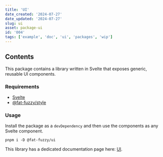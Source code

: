 ```yaml
---
title: 'UI'
date_created: '2024-07-27'
date_updated: '2024-07-27'
slug: ui
asset: package-ui
id: '004'
tags: ['example', 'doc', 'ui', 'packages', 'wip']
---
```


## Contents

This package contains a library written in Svelte that exposes generic, reusable UI components.

### Requirements

- [Svelte](https://svelte.dev/)
- [@fat-fuzzy/style](https://github.com/fat-fuzzy/rocks/tree/main/packages/style)

### Usage

Install the package as a `devDependency` and then use the components as any Svelte component.

```shell
pnpm i -D @fat-fuzzy/ui
```

This library has a dedicated documentation page here: [UI](/ui).
